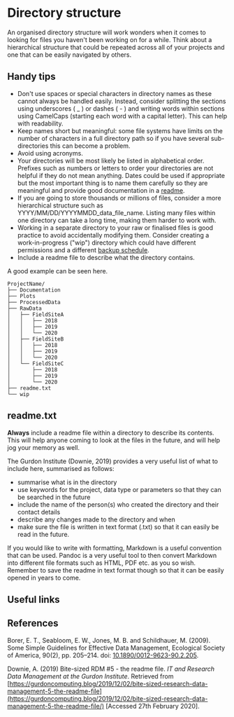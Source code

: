 # Directory structure #

An organised directory structure will work wonders when it comes to looking for files you haven't been working on for a while. Think about a hierarchical structure that could be repeated across all of your projects and one that can be easily navigated by others.

## Handy tips ##

* Don't use spaces or special characters in directory names as these cannot always be handled easily. Instead, consider splitting the sections using underscores ( _ ) or dashes ( - ) and writing words within sections using CamelCaps (starting each word with a capital letter). This can help with readability.
* Keep names short but meaningful: some file systems have limits on the number of characters in a full directory path so if you have several sub-directories this can become a problem.
* Avoid using acronyms.
* Your directories will be most likely be listed in alphabetical order. Prefixes such as numbers or letters to order your directories are not helpful if they do not mean anything. Dates could be used if appropriate but the most important thing is to name them carefully so they are meaningful and provide good documentation in a [readme](#readmetxt). 
* If you are going to store thousands or millions of files, consider a more hierarchical structure such as YYYY/MM/DD/YYYYMMDD_data_file_name. Listing many files within one directory can take a long time, making them harder to work with.
* Working in a separate directory to your raw or finalised files is good practice to avoid accidentally modifying them. Consider creating a work-in-progress ("wip") directory which could have different permissions and a different [backup schedule](backing_up_data.md). 
* Include a readme file to describe what the directory contains.

A good example can be seen here.

~~~
ProjectName/
├── Documentation
├── Plots
├── ProcessedData
├── RawData
│   ├── FieldSiteA
│   │   ├── 2018
│   │   ├── 2019
│   │   └── 2020
│   ├── FieldSiteB
│   │   ├── 2018
│   │   ├── 2019
│   │   └── 2020
│   └── FieldSiteC
│       ├── 2018
│       ├── 2019
│       └── 2020
├── readme.txt
└── wip
~~~

## readme.txt ##

**Always** include a readme file within a directory to describe its contents. This will help anyone coming to look at the files in the future, and will help jog your memory as well. 

The Gurdon Institute (Downie, 2019) provides a very useful list of what to include here, summarised as follows:

* summarise what is in the directory
* use keywords for the project, data type or parameters so that they can be searched in the future
* include the name of the person(s) who created the directory and their contact details
* describe any changes made to the directory and when
* make sure the file is written in text format (.txt) so that it can easily be read in the future.

If you would like to write with formatting, Markdown is a useful convention that can be used. Pandoc is a very useful tool to then convert Markdown into different file formats such as HTML, PDF etc. as you so wish. Remember to save the readme in text format though so that it can be easily opened in years to come.

## Useful links ## 

## References ##

Borer, E. T., Seabloom, E. W., Jones, M. B. and Schildhauer, M. (2009). Some Simple Guidelines for Effective Data Management, Ecological Society of America, 90(2), pp. 205–214. doi: [10.1890/0012-9623-90.2.205](https://doi.org/10.1890/0012-9623-90.2.205).

Downie, A. (2019) Bite-sized RDM #5 - the readme file. *IT and Research Data Management at the Gurdon Institute*. Retrieved from [https://gurdoncomputing.blog/2019/12/02/bite-sized-research-data-management-5-the-readme-file](https://gurdoncomputing.blog/2019/12/02/bite-sized-research-data-management-5-the-readme-file/) [Accessed 27th February 2020].